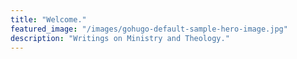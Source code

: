 ```yaml
---
title: "Welcome."
featured_image: "/images/gohugo-default-sample-hero-image.jpg"
description: "Writings on Ministry and Theology."
---
```

